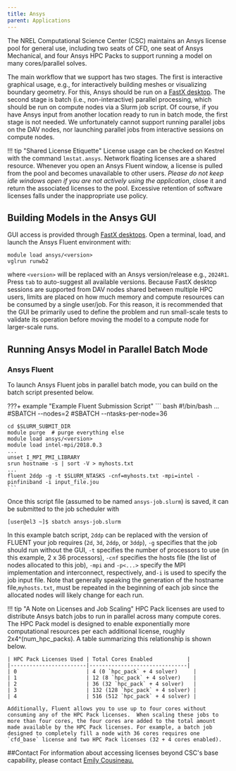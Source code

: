 ```yaml
---
title: Ansys
parent: Applications
---
```


The NREL Computational Science Center (CSC) maintains an Ansys license pool for general use, including two seats of CFD, one seat of Ansys Mechanical, and four Ansys HPC Packs to support running a model on many cores/parallel solves.

The main workflow that we support has two stages. The first is interactive graphical usage, e.g., for interactively building meshes or visualizing boundary geometry. For this, Ansys should be run on a [FastX desktop](https://nrel.github.io/HPC/Documentation/Viz_Analytics/virtualgl_fastx/). The second stage is batch (i.e., non-interactive) parallel processing, which should be run on compute nodes via a Slurm job script. Of course, if you have Ansys input from another location ready to run in batch mode, the first stage is not needed. We unfortunately cannot support running parallel jobs on the DAV nodes, nor launching parallel jobs from interactive sessions on compute nodes.

!!! tip "Shared License Etiquette"
     License usage can be checked on Kestrel with the command `lmstat.ansys`. Network floating licenses are a shared resource. Whenever you open an Ansys Fluent window, a license is pulled from the pool and becomes unavailable to other users. *Please do not keep idle windows open if you are not actively using the application*, close it and return the associated licenses to the pool. Excessive retention of software licenses falls under the inappropriate use policy.

## Building Models in the Ansys GUI
GUI access is provided through [FastX desktops](https://eagle-dav.hpc.nrel.gov/session/). Open a terminal, load, and launch the Ansys Fluent environment with:

```
module load ansys/<version>
vglrun runwb2
```

where `<version>` will be replaced with an Ansys version/release e.g., `2024R1`. Press `tab` to auto-suggest all available versions. Because FastX desktop sessions are supported from DAV nodes shared between multiple HPC users, limits are placed on how much memory and compute resources can be consumed by a single user/job. For this reason, it is recommended that the GUI be primarily used to define the problem and run small-scale tests to validate its operation before moving the model to a compute node for larger-scale runs.

## Running Ansys Model in Parallel Batch Mode

### Ansys Fluent
To launch Ansys Fluent jobs in parallel batch mode, you can build on the batch script presented below.

???+ example "Example Fluent Submission Script"
    ```
    bash
    #!/bin/bash
    ...
    #SBATCH --nodes=2
    #SBATCH --ntasks-per-node=36

    cd $SLURM_SUBMIT_DIR
    module purge  # purge everything else
    module load ansys/<version>
    module load intel-mpi/2018.0.3
    ...
    unset I_MPI_PMI_LIBRARY
    srun hostname -s | sort -V > myhosts.txt
    ...
    fluent 2ddp -g -t $SLURM_NTASKS -cnf=myhosts.txt -mpi=intel -pinfiniband -i input_file.jou
    ```

Once this script file (assumed to be named `ansys-job.slurm`) is saved, it can be submitted to the job scheduler with

```
[user@el3 ~]$ sbatch ansys-job.slurm
```

In this example batch script, `2ddp` can be replaced with the version of FLUENT your job requires (`2d`, `3d`, `2ddp`, or `3ddp`), `-g` specifies that the job should run without the GUI, `-t` specifies the number of processors to use (in this example, 2 x 36 processors), `-cnf` specifies the hosts file (the list of nodes allocated to this job), `-mpi` and `-p<...>` specify the MPI implementation and interconnect, respectively, and`-i` is used to specify the job input file.  Note that generally speaking the generation of the hostname file,`myhosts.txt`, must be repeated in the beginning of each job since the allocated nodes will likely change for each run. 

!!! tip "A Note on Licenses and Job Scaling"
    HPC Pack licenses are used to distribute Ansys batch jobs to run in parallel across many compute cores.  The HPC Pack model is designed to enable exponentially more computational resources per each additional license, roughly 2x4^(num_hpc_packs).  A table summarizing this relationship is shown below.


    | HPC Pack Licenses Used | Total Cores Enabled           |
    |------------------------|-------------------------------|
    | 0                      | 4 (0 `hpc_pack` + 4 solver)     |
    | 1                      | 12 (8 `hpc_pack` + 4 solver)    |
    | 2                      | 36 (32 `hpc_pack` + 4 solver)   |
    | 3                      | 132 (128 `hpc_pack` + 4 solver) |
    | 4                      | 516 (512 `hpc_pack` + 4 solver) |

    Additionally, Fluent allows you to use up to four cores without consuming any of the HPC Pack licenses.  When scaling these jobs to more than four cores, the four cores are added to the total amount made available by the HPC Pack licenses. For example, a batch job designed to completely fill a node with 36 cores requires one `cfd_base` license and two HPC Pack licenses (32 + 4 cores enabled).



##Contact
For information about accessing licenses beyond CSC's base capability, please contact [Emily Cousineau.](mailto://Emily.Cousineau@nrel.gov)

